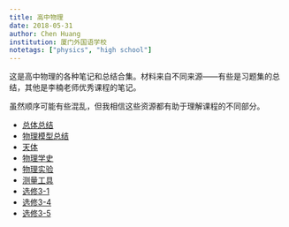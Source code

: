 ```yaml
---
title: 高中物理
date: 2018-05-31
author: Chen Huang
institution: 厦门外国语学校
notetags: ["physics", "high school"]
---
```


这是高中物理的各种笔记和总结合集。材料来自不同来源——有些是习题集的总结，其他是李楠老师优秀课程的笔记。

虽然顺序可能有些混乱，但我相信这些资源都有助于理解课程的不同部分。

- [总体总结](/notes/high-school-physics/pdf/summary.pdf)
- [物理模型总结](/notes/high-school-physics/pdf/summary-of-models.pdf)
- [天体](/notes/high-school-physics/pdf/celestial-bodies.pdf)
- [物理学史](/notes/high-school-physics/pdf/physics-history.pdf)
- [物理实验](/notes/high-school-physics/pdf/experiments.pdf)
- [测量工具](/notes/high-school-physics/pdf/measurement-tools.pdf)
- [选修3-1](/notes/high-school-physics/pdf/elective-3-1.pdf)
- [选修3-4](/notes/high-school-physics/pdf/elective-3-4.pdf)
- [选修3-5](/notes/high-school-physics/pdf/elective-3-5.pdf)
